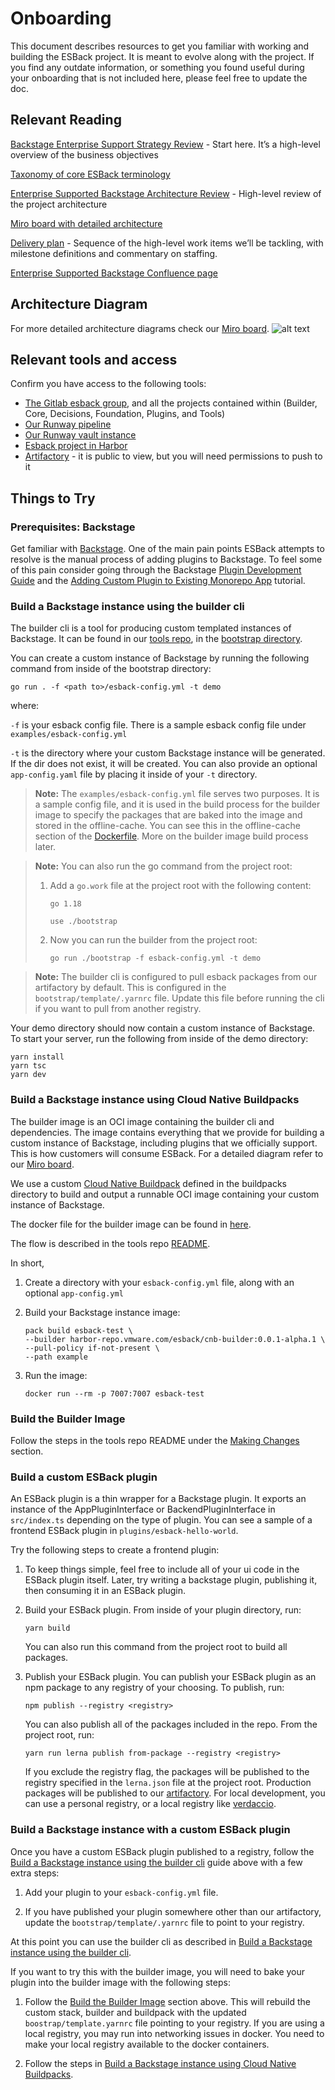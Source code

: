 # Onboarding

This document describes resources to get you familiar with working and building the ESBack project. It is meant to evolve along with the project. If you find any outdate information, or something you found useful during your onboarding that is not included here, please feel free to update the doc. 


## Relevant Reading
[Backstage Enterprise Support Strategy Review](https://docs.google.com/document/d/1QxMhHVxsPnMXBCJQgE9_U0oXKjzyScLqm7B1lyEP8qw/edit) - Start here. It’s a high-level overview of the business objectives

[Taxonomy of core ESBack terminology](https://docs.google.com/document/d/1x8_1eq8yyBzwq4r_twzPzI3pdDPrqWkh3c1xs9Ya8Uc/edit)

[Enterprise Supported Backstage Architecture Review](https://docs.google.com/document/d/1jBpTVpg8ABavhVUzDKTri-LbdNE4pLpxQRtljMEDC84/edit) - High-level review of the project architecture

[Miro board with detailed architecture](https://miro.com/app/board/uXjVOpj4AGc=/?moveToWidget=3458764533901823314&cot=14)

[Delivery plan](https://docs.google.com/presentation/d/1mBADhpKO4zCcegbfLJRIoes-763eF80cCyDzYWI_DaA/edit#slide=id.p1) - Sequence of the high-level work items we’ll be tackling, with milestone definitions and commentary on staffing.

[Enterprise Supported Backstage Confluence page](https://confluence.eng.vmware.com/display/CNA/Enterprise+Supported+Backstage)

## Architecture Diagram
For more detailed architecture diagrams check our [Miro board](https://miro.com/app/board/uXjVOpj4AGc=/?moveToWidget=3458764533901823314&cot=14).
![alt text](architecture-diagram.jpg)

## Relevant tools and access

Confirm you have access to the following tools:

* [The Gitlab esback group](https://gitlab.eng.vmware.com/esback), and all the projects contained within (Builder, Core, Decisions, Foundation, Plugins, and Tools)
* [Our Runway pipeline](https://runway-ci-sfo.eng.vmware.com/)
* [Our Runway vault instance](https://runway-vault-sfo.eng.vmware.com/ui/vault/secrets/runway_concourse/list/esback/)
* [Esback project in Harbor](https://harbor-repo.vmware.com/harbor/projects/3358050/repositories)
* [Artifactory](https://artifactory.eng.vmware.com/ui/repos/tree/General/esback-npm-local) - it is public to view, but you will need permissions to push to it

## Things to Try

### Prerequisites: Backstage

Get familiar with [Backstage](https://backstage.io/). One of the main pain points ESBack attempts to resolve is the manual process of adding plugins to Backstage. To feel some of this pain consider going through the Backstage [Plugin Development Guide](https://backstage.io/docs/plugins/plugin-development) and the [Adding Custom Plugin to Existing Monorepo App](https://backstage.io/docs/tutorials/quickstart-app-plugin) tutorial.

### Build a Backstage instance using the builder cli

The builder cli is a tool for producing custom templated instances of Backstage. It can be found in our [tools repo](https://gitlab.eng.vmware.com/esback/tools/-/tree/main/), in the [bootstrap directory](https://gitlab.eng.vmware.com/esback/tools/-/tree/main/bootstrap).

You can create a custom instance of Backstage by running the following command from inside of the bootstrap directory:
```
go run . -f <path to>/esback-config.yml -t demo
```
where:

`-f` is your esback config file. There is a sample esback config file under `examples/esback-config.yml`

`-t` is the directory where your custom Backstage instance will be generated. If the dir does not exist, it will be created. You can also provide an optional `app-config.yaml` file by placing it inside of your `-t` directory. 

>**Note:** The `examples/esback-config.yml` file serves two purposes. It is a sample config file, and it is used in the build process for the builder image to specify the packages that are baked into the image and stored in the offline-cache. You can see this in the offline-cache section of the [Dockerfile](https://gitlab.eng.vmware.com/esback/tools/-/blob/main/Dockerfile). More on the builder image build process later.

>**Note:** You can also run the go command from the project root:
>
>1. Add a `go.work` file at the project root with the following content:
>    ```
>    go 1.18
>
>    use ./bootstrap
>    ```
>1. Now you can run the builder from the project root:
>
>    ```
>    go run ./bootstrap -f esback-config.yml -t demo
>    ```


>**Note:** The builder cli is configured to pull esback packages from our artifactory by default. This is configured in the `bootstrap/template/.yarnrc` file. Update this file before running the cli if you want to pull from another registry.

Your demo directory should now contain a custom instance of Backstage. To start your server, run the following from inside of the demo directory:

```
yarn install
yarn tsc
yarn dev
```

### Build a Backstage instance using Cloud Native Buildpacks

The builder image is an OCI image containing the builder cli and dependencies. The image contains everything that we provide for building a custom instance of Backstage, including plugins that we officially support. This is how customers will consume ESBack. For a detailed diagram refer to our [Miro board](https://miro.com/app/board/uXjVOpj4AGc=/).

We use a custom [Cloud Native Buildpack](https://buildpacks.io/) defined in the buildpacks directory to build and output a runnable OCI image containing your custom instance of Backstage.

The docker file for the builder image can be found in [here](https://gitlab.eng.vmware.com/esback/tools/-/blob/main/Dockerfile).

The flow is described in the tools repo [README](https://gitlab.eng.vmware.com/esback/tools/-/blob/main/README.md).

In short,

1. Create a directory with your `esback-config.yml` file, along with an optional `app-config.yml`
2. Build your Backstage instance image:

    ```
    pack build esback-test \
    --builder harbor-repo.vmware.com/esback/cnb-builder:0.0.1-alpha.1 \
    --pull-policy if-not-present \
    --path example
    ```
3. Run the image:

    ```
    docker run --rm -p 7007:7007 esback-test
    ```

### Build the Builder Image

Follow the steps in the tools repo README under the [Making Changes](https://gitlab.eng.vmware.com/esback/tools/-/blob/main/README.md#making-changes) section.


### Build a custom ESBack plugin
An ESBack plugin is a thin wrapper for a Backstage plugin. It exports an instance of the AppPluginInterface or BackendPluginInterface in `src/index.ts` depending on the type of plugin. You can see a sample of a frontend ESBack plugin in `plugins/esback-hello-world`.

Try the following steps to create a frontend plugin:

1. To keep things simple, feel free to include all of your ui code in the ESBack plugin itself. Later, try writing a backstage plugin, publishing it, then consuming it in an ESBack plugin.

1. Build your ESBack plugin. From inside of your plugin directory, run:

    ```
    yarn build
    ```
    You can also run this command from the project root to build all packages.

1. Publish your ESBack plugin. You can publish your ESBack plugin as an npm package to any registry of your choosing. To publish, run:
    
    ```
    npm publish --registry <registry>
    ```
    You can also publish all of the packages included in the repo. From the project root, run:

    ```
    yarn run lerna publish from-package --registry <registry>
    ```
    If you exclude the registry flag, the packages will be published to the registry specified in the `lerna.json` file at the project root. Production packages will be published to our [artifactory](https://artifactory.eng.vmware.com/artifactory/api/npm/esback-npm-local/). For local development, you can use a personal registry, or a local registry like [verdaccio](https://verdaccio.org/).

### Build a Backstage instance with a custom ESBack plugin

Once you have a custom ESBack plugin published to a registry, follow the [Build a Backstage instance using the builder cli](#build-a-backstage-instance-using-the-builder-cli) guide above with a few extra steps:

1. Add your plugin to your `esback-config.yml` file.

1. If you have published your plugin somewhere other than our artifactory, update the `bootstrap/template/.yarnrc` file to point to your registry.

At this point you can use the builder cli as described in [Build a Backstage instance using the builder cli](link).

If you want to try this with the builder image, you will need to bake your plugin into the builder image with the following steps:

1. Follow the [Build the Builder Image](#build-the-builder-image) section above. This will rebuild the custom stack, builder and buildpack with the updated `boostrap/template.yarnrc` file pointing to your registry. If you are using a local registry, you may run into networking issues in docker. You need to make your local registry available to the docker containers.

2. Follow the steps in [Build a Backstage instance using Cloud Native Buildpacks](#build-a-backstage-instance-using-cloud-native-buildpacks). 
